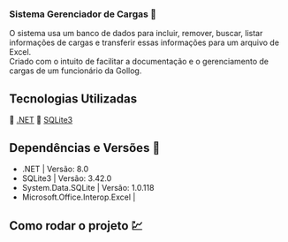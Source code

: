 ### Sistema Gerenciador de Cargas :file_folder:
O sistema usa um banco de dados para incluir, remover, buscar, listar informações de cargas e transferir essas informações para um arquivo de Excel.<br>
Criado com o intuito de facilitar a documentação e o gerenciamento de cargas de um funcionário da Gollog.

## Tecnologias Utilizadas
:pushpin: [.NET](https://dotnet.microsoft.com/en-us/download/dotnet)
:pushpin: [SQLite3](https://www.sqlite.org/download.html)

## Dependências e Versões :calendar:
- .NET | Versão: 8.0
- SQLite3 | Versão: 3.42.0
- System.Data.SQLite | Versão: 1.0.118
- Microsoft.Office.Interop.Excel |

## Como rodar o projeto :chart:
